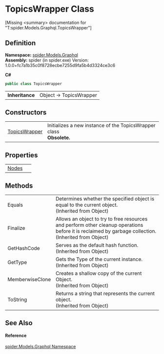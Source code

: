 # TopicsWrapper Class


\[Missing &lt;summary&gt; documentation for "T:spider.Models.Graphql.TopicsWrapper"\]



## Definition
**Namespace:** <a href="a7324a28-4f46-beaa-9269-26a8fa385391">spider.Models.Graphql</a>  
**Assembly:** spider (in spider.exe) Version: 1.0.0+fc7a1b35c0f8728ecbe7255d9fa5b4d3324ce3c6

**C#**
``` C#
public class TopicsWrapper
```

<table><tr><td><strong>Inheritance</strong></td><td>Object  →  TopicsWrapper</td></tr>
</table>



## Constructors
<table>
<tr>
<td><a href="5ad3fec5-2be5-f9cb-b62b-79b518d799c1">TopicsWrapper</a></td>
<td>Initializes a new instance of the TopicsWrapper class<br /><strong>Obsolete.</strong></td></tr>
</table>

## Properties
<table>
<tr>
<td><a href="93e96a0d-23fe-fc0e-22fb-47884300457b">Nodes</a></td>
<td> </td></tr>
</table>

## Methods
<table>
<tr>
<td>Equals</td>
<td>Determines whether the specified object is equal to the current object.<br />(Inherited from Object)</td></tr>
<tr>
<td>Finalize</td>
<td>Allows an object to try to free resources and perform other cleanup operations before it is reclaimed by garbage collection.<br />(Inherited from Object)</td></tr>
<tr>
<td>GetHashCode</td>
<td>Serves as the default hash function.<br />(Inherited from Object)</td></tr>
<tr>
<td>GetType</td>
<td>Gets the Type of the current instance.<br />(Inherited from Object)</td></tr>
<tr>
<td>MemberwiseClone</td>
<td>Creates a shallow copy of the current Object.<br />(Inherited from Object)</td></tr>
<tr>
<td>ToString</td>
<td>Returns a string that represents the current object.<br />(Inherited from Object)</td></tr>
</table>

## See Also


#### Reference
<a href="a7324a28-4f46-beaa-9269-26a8fa385391">spider.Models.Graphql Namespace</a>  
